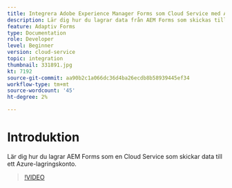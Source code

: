 ```yaml
---
title: Integrera Adobe Experience Manager Forms som Cloud Service med Azure-lagring
description: Lär dig hur du lagrar data från AEM Forms som skickas till ett Azure-lagringskonto.
feature: Adaptiv Forms
type: Documentation
role: Developer
level: Beginner
version: cloud-service
topic: integration
thumbnail: 331891.jpg
kt: 7192
source-git-commit: aa90b2c1a066dc36d4ba26ecdb8b58939445ef34
workflow-type: tm+mt
source-wordcount: '45'
ht-degree: 2%

---
```


# Introduktion

Lär dig hur du lagrar AEM Forms som en Cloud Service som skickar data till ett Azure-lagringskonto.

>[!VIDEO](https://video.tv.adobe.com/v/331891/?quality=12&learn=on)
